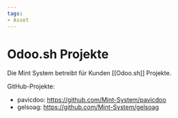 ```yaml
---
tags:
- Asset
---
```

# Odoo.sh Projekte

Die Mint System betreibt für Kunden [[Odoo.sh]] Projekte.

GitHub-Projekte:
* pavicdoo: <https://github.com/Mint-System/pavicdoo>
* gelsoag: <https://github.com/Mint-System/gelsoag>